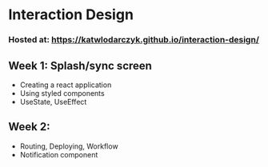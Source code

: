 # Interaction Design

### Hosted at: https://katwlodarczyk.github.io/interaction-design/

## Week 1: Splash/sync screen
- Creating a react application
- Using styled components
- UseState, UseEffect

## Week 2:
- Routing, Deploying, Workflow
- Notification component